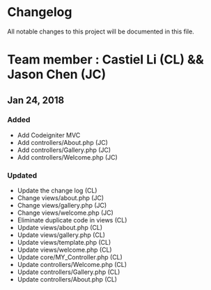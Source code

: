 # Changelog
All notable changes to this project will be documented in this file.

# Team member : Castiel Li (CL) && Jason Chen (JC)

## Jan 24, 2018
### Added
- Add Codeigniter MVC
- Add controllers/About.php (JC)
- Add controllers/Gallery.php (JC)
- Add controllers/Welcome.php (JC)

### Updated
- Update the change log (CL)
- Change views/about.php (JC)
- Change views/gallery.php (JC)
- Change views/welcome.php (JC)
- Eliminate duplicate code in views (CL)
- Update views/about.php (CL)
- Update views/gallery.php (CL)
- Update views/template.php (CL)
- Update views/welcome.php (CL)
- Update core/MY_Controller.php (CL)
- Update controllers/Welcome.php (CL)
- Update controllers/Gallery.php (CL)
- Update controllers/About.php (CL)

